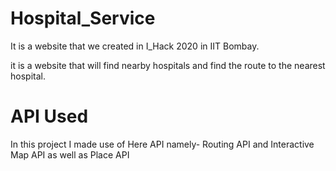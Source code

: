# Hospital_Service
It is a website that we created in I_Hack 2020 in IIT Bombay.

it is a website that will find nearby hospitals and find the route to the nearest hospital.

# API Used
In this project I made use of Here API namely- Routing API and Interactive Map API as well as Place API

